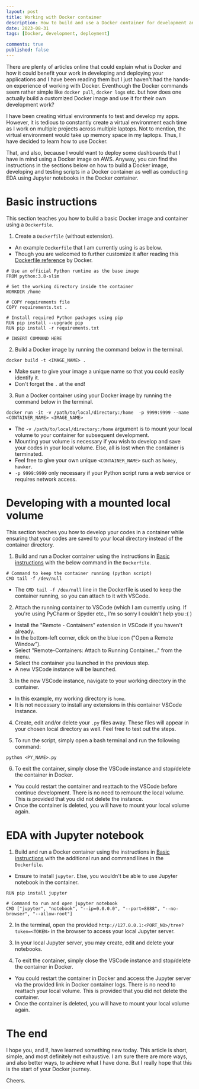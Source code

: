 ```yaml
---
layout: post
title: Working with Docker container
description: How to build and use a Docker container for development and deployment?
date: 2023-08-31
tags: [Docker, development, deployment]

comments: true
published: false
---
```


There are plenty of articles online that could explain what is Docker and how it could benefit your work in developing and deploying your applications and I have been reading them but I just haven't had the hands-on experience of working with Docker. Eventhough the Docker commands seem rather simple like `docker pull`, `docker logs` etc. but how does one actually build a customized Docker image and use it for their own development work? 

I have been creating virtual environments to test and develop my apps. However, it is tedious to constantly create a virtual environment each time as I work on multiple projects across multiple laptops. Not to mention, the virtual environment would take up memory space in my laptops. Thus, I have decided to learn how to use Docker.

That, and also, because I would want to deploy some dashboards that I have in mind using a Docker image on AWS. Anyway, you can find the instructions in the sections below on how to build a Docker image, developing and testing scripts in a Docker container as well as conducting EDA using Jupyter notebooks in the Docker container.


# Basic instructions
This section teaches you how to build a basic Docker image and container using a `Dockerfile`. 

1. Create a `Dockerfile` (without extension). 
* An example `Dockerfile` that I am currently using is as below. 
* Though you are welcomed to further customize it after reading this [Dockerfile reference](https://docs.docker.com/engine/reference/builder/) by Docker.
~~~
# Use an official Python runtime as the base image
FROM python:3.8-slim

# Set the working directory inside the container
WORKDIR /home

# COPY requirements file
COPY requirements.txt .

# Install required Python packages using pip
RUN pip install --upgrade pip
RUN pip install -r requirements.txt 

# INSERT COMMAND HERE
~~~

2. Build a Docker image by running the command below in the terminal.
~~~
docker build -t <IMAGE_NAME> . 
~~~
* Make sure to give your image a unique name so that you could easily identify it.
* Don't forget the `.` at the end!

3. Run a Docker container using your Docker image by running the command below in the terminal.
~~~
docker run -it -v /path/to/local/directory:/home  -p 9999:9999 --name <CONTAINER_NAME> <IMAGE_NAME>
~~~
* The `-v /path/to/local/directory:/home` argument is to mount your local volume to your container for subsequent development.
* Mounting your volume is necessary if you wish to develop and save your codes in your local volume. Else, all is lost when the container is terminated.
* Feel free to give your own unique `<CONTAINER_NAME>` such as `homey`, `hawker`.
* `-p 9999:9999` only necessary if your Python script runs a web service or requires network access.


# Developing with a mounted local volume
This section teaches you how to develop your codes in a container while ensuring that your codes are saved to your local directory instead of the container directory. 

1. Build and run a Docker container using the instructions in [Basic instructions](#basic-instructions) with the below command in the `Dockerfile`.
~~~
# Command to keep the container running (python script)
CMD tail -f /dev/null
~~~
* The `CMD tail -f /dev/null` line in the Dockerfile is used to keep the container running, so you can attach to it with VSCode.

2. Attach the running container to VSCode (which I am currently using. If you're using PyCharm or Spyder etc., I'm so sorry I couldn't help you :( )
* Install the "Remote - Containers" extension in VSCode if you haven't already.
* In the bottom-left corner, click on the blue icon ("Open a Remote Window").
* Select "Remote-Containers: Attach to Running Container..." from the menu.
* Select the container you launched in the previous step.
* A new VSCode instance will be launched.

3. In the new VSCode instance, navigate to your working directory in the container. 
* In this example, my working directory is `home`.
* It is not necessary to install any extensions in this container VSCode instance.

4. Create, edit and/or delete your `.py` files away. These files will appear in your chosen local directory as well. Feel free to test out the steps. 

5. To run the script, simply open a bash terminal and run the following command: 
~~~
python <PY_NAME>.py
~~~

6. To exit the container, simply close the VSCode instance and stop/delete the container in Docker.
* You could restart the container and reattach to the VSCode before continue development. There is no need to remount the local volume. This is provided that you did not delete the instance.
* Once the container is deleted, you will have to mount your local volume again.

# EDA with Jupyter notebook
1. Build and run a Docker container using the instructions in [Basic instructions](#basic-instructions) with the additional run and command lines in the `Dockerfile`.
* Ensure to install `jupyter`. Else, you wouldn't be able to use Jupyter notebook in the container.
~~~
RUN pip install jupyter

# Command to run and open jupyter notebook
CMD ["jupyter", "notebook", "--ip=0.0.0.0", "--port=8888", "--no-browser", "--allow-root"]
~~~

2. In the terminal, open the provided `http://127.0.0.1:<PORT_NO>/tree?token=<TOKEN>` in the browser to access your local Jupyter server.

3. In your local Jupyter server, you may create, edit and delete your notebooks. 

4. To exit the container, simply close the VSCode instance and stop/delete the container in Docker.
* You could restart the container in Docker and access the Jupyter server via the provided link in Docker container logs. There is no need to reattach your local volume. This is provided that you did not delete the container.
* Once the container is deleted, you will have to mount your local volume again.

# The end
I hope you, and I!, have learned something new today. This article is short, simple, and most definitely not exhaustive. I am sure there are more ways, and also better ways, to achieve what I have done. But I really hope that this is the start of your Docker journey. 

Cheers. 